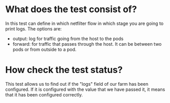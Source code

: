 # What does the test consist of?

In this test can define in which netfilter flow in which stage you are going to print logs. The options are:

- output: log for traffic going from the host to the pods
- forward: for traffic that passes through the host. It can be between two pods or from outside to a pod.

# How check the test status?

This test allows us to find out if the "logs" field of our farm has been configured. If it is configured with the value that we have passed it, it means that it has been configured correctly.
